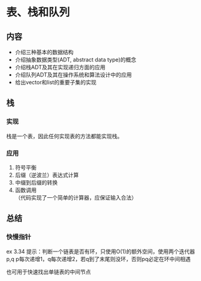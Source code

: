 # 表、栈和队列

## 内容
* 介绍三种基本的数据结构
* 介绍抽象数据类型(ADT, abstract data type)的概念
* 介绍栈ADT及其在实现递归方面的应用
* 介绍队列ADT及其在操作系统和算法设计中的应用
* 给出vector和list的重要子集的实现

## 栈
### 实现
栈是一个表，因此任何实现表的方法都能实现栈。
### 应用
1. 符号平衡
2. 后缀（逆波兰）表达式计算
3. 中缀到后缀的转换
4. 函数调用  
（代码实现了一个简单的计算器，应保证输入合法）

## 总结
### 快慢指针
ex 3.34 提示：判断一个链表是否有环，只使用O(1)的额外空间，使用两个迭代器p,q p每次递增1，q每次递增2，若q到了末尾则没环，否则pq必定在环中间相遇

也可用于快速找出单链表的中间节点